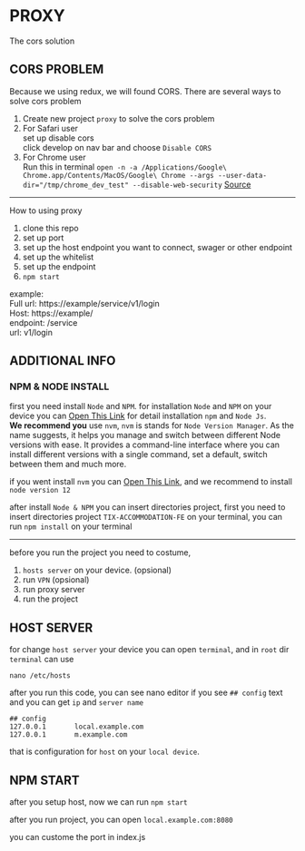 # PROXY

The cors solution

## CORS PROBLEM 

Because we using redux, we will found CORS. 
There are several ways to solve cors problem
1. Create new project `proxy` to solve the cors problem <br/>
2. For Safari user <br/>set up disable cors <br/> click develop on nav bar and choose `Disable CORS`
3. For Chrome user<br/> Run this in terminal `open -n -a /Applications/Google\ Chrome.app/Contents/MacOS/Google\ Chrome --args --user-data-dir="/tmp/chrome_dev_test" --disable-web-security` [Source](https://alfilatov.com/posts/run-chrome-without-cors/)

***
How to using proxy
1. clone this repo 
2. set up port
3. set up the host endpoint you want to connect, swager or other endpoint 
4. set up the whitelist
5. set up the endpoint 
6. `npm start`

example: <br/>
Full url: https://example/service/v1/login<br/>
Host: https://example/<br/>
endpoint: /service<br/>
url: v1/login

## ADDITIONAL INFO

### NPM & NODE INSTALL

first you need install `Node` and `NPM`. for installation `Node` and `NPM` on your device you can [Open This Link](https://nodejs.org/en/download/) for detail installation `npm` and `Node Js`.<br/><b>We recommend you</b> use `nvm`, `nvm` is  stands for `Node Version Manager`. 
As the name suggests, it helps you manage and switch between different Node versions with ease. It provides a command-line interface where you can install different versions with a single command, set a default, switch between them and much more.

if you went install `nvm` you can [Open This Link](https://github.com/nvm-sh/nvm), and we recommend to install `node version 12`

after install `Node & NPM` you can insert directories project, first you need to insert directories project `TIX-ACCOMMODATION-FE` on your terminal, you can run `npm install` on your terminal

***

before you run the project you need to costume, 
1. `hosts server` on your device. (opsional)
2. run `VPN` (opsional)
3. run proxy server
4. run the project

## HOST SERVER

for change `host server` your device you can open `terminal`, and in `root` dir `terminal` can use

`nano /etc/hosts`

after you run this code, you can see nano editor
if you see `## config` text and you can get `ip` and `server name`

```
## config
127.0.0.1       local.example.com
127.0.0.1       m.example.com
```

that is configuration for `host` on your `local device`.

## NPM START

after you setup host, now we can run `npm start`

after you run project, you can open `local.example.com:8080` 

you can custome the port in index.js
